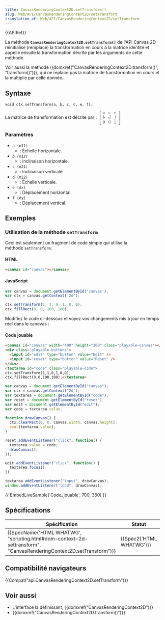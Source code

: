 ```yaml
---
title: CanvasRenderingContext2D.setTransform()
slug: Web/API/CanvasRenderingContext2D/setTransform
translation_of: Web/API/CanvasRenderingContext2D/setTransform
---
```

{{APIRef}}

La méthode **`CanvasRenderingContext2D.setTransform()`** de l'API Canvas 2D réinitialise (remplace) la transformation en cours à la matrice identité et appelle ensuite la transformation décrite par les arguments de cette méthode.

Voir aussi la méthode {{domxref("CanvasRenderingContext2D.transform()", "transform()")}}, qui ne replace pas la matrice de transformation en cours et la multiplie par celle donnée..

## Syntaxe

    void ctx.setTransform(a, b, c, d, e, f);

La matrice de transformation est décrite par : <math><semantics><mrow><mo>[</mo><mtable columnalign="center center center" rowspacing="0.5ex"><mtr><mtd><mi>a</mi></mtd><mtd><mi>c</mi></mtd><mtd><mi>e</mi></mtd></mtr><mtr><mtd><mi>b</mi></mtd><mtd><mi>d</mi></mtd><mtd><mi>f</mi></mtd></mtr><mtr><mtd><mn>0</mn></mtd><mtd><mn>0</mn></mtd><mtd><mn>1</mn></mtd></mtr></mtable><mo>]</mo></mrow><annotation encoding="TeX">\left[ \begin{array}{ccc} a &#x26; c &#x26; e \\ b &#x26; d &#x26; f \\ 0 &#x26; 0 &#x26; 1 \end{array} \right]</annotation></semantics></math>

### Paramètres

- `a (m11)`
  - : Échelle horizontale.
- _`b (m12)`_
  - : Inclinaison horizontale.
- `c (m21)`
  - : Inclinaison verticale.
- `d (m22)`
  - : Échelle verticale.
- `e (dx)`
  - : Déplacement horizontal.
- `f (dy)`
  - : Déplacement vertical.

## Exemples

### Utilisation de la méthode `setTransform`

Ceci est seulement un fragment de code simple qui utilise la méthode `setTransform`.

#### HTML

```html
<canvas id="canvas"></canvas>
```

#### JavaScript

```js
var canvas = document.getElementById('canvas');
var ctx = canvas.getContext('2d');

ctx.setTransform(1, 1, 0, 1, 0, 0);
ctx.fillRect(0, 0, 100, 100);
```

Modifiez le code ci-dessous et voyez vos changements mis à jour en temps réel dans le canevas :

#### Code jouable

```html hidden
<canvas id="canvas" width="400" height="200" class="playable-canvas"></canvas>
<div class="playable-buttons">
  <input id="edit" type="button" value="Edit" />
  <input id="reset" type="button" value="Reset" />
</div>
<textarea id="code" class="playable-code">
ctx.setTransform(1,1,0,1,0,0);
ctx.fillRect(0,0,100,100);</textarea>
```

```js hidden
var canvas = document.getElementById("canvas");
var ctx = canvas.getContext("2d");
var textarea = document.getElementById("code");
var reset = document.getElementById("reset");
var edit = document.getElementById("edit");
var code = textarea.value;

function drawCanvas() {
  ctx.clearRect(0, 0, canvas.width, canvas.height);
  eval(textarea.value);
}

reset.addEventListener("click", function() {
  textarea.value = code;
  drawCanvas();
});

edit.addEventListener("click", function() {
  textarea.focus();
})

textarea.addEventListener("input", drawCanvas);
window.addEventListener("load", drawCanvas);
```

{{ EmbedLiveSample('Code_jouable', 700, 360) }}

## Spécifications

| Spécification                                                                                                                                            | Statut                           | Commentaire |
| -------------------------------------------------------------------------------------------------------------------------------------------------------- | -------------------------------- | ----------- |
| {{SpecName('HTML WHATWG', "scripting.html#dom-context-2d-settransform", "CanvasRenderingContext2D.setTransform")}} | {{Spec2('HTML WHATWG')}} |             |

## Compatibilité navigateurs

{{Compat("api.CanvasRenderingContext2D.setTransform")}}

## Voir aussi

- L'interface la définissant, {{domxref("CanvasRenderingContext2D")}}
- {{domxref("CanvasRenderingContext2D.transform()")}}

